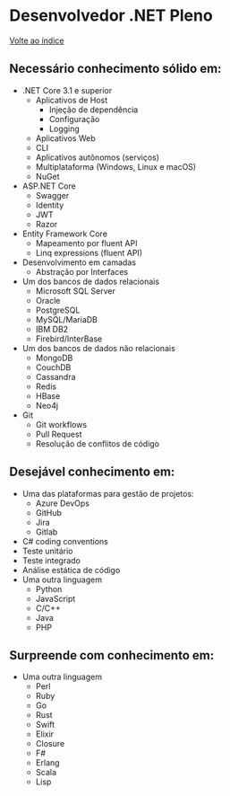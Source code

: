 Desenvolvedor .NET Pleno
========================

[Volte ao índice](README.md)

## Necessário conhecimento sólido em:

* .NET Core 3.1 e superior
  - Aplicativos de Host
    -  Injeção de dependência
    -  Configuração
    -  Logging
  - Aplicativos Web
  - CLI
  - Aplicativos autônomos (serviços)
  - Multiplataforma (Windows, Linux e macOS)
  - NuGet
* ASP.NET Core
  - Swagger
  - Identity
  - JWT
  - Razor
* Entity Framework Core
  - Mapeamento por fluent API
  - Linq expressions (fluent API)
* Desenvolvimento em camadas
  - Abstração por Interfaces
* Um dos bancos de dados relacionais
  - Microsoft SQL Server
  - Oracle
  - PostgreSQL
  - MySQL/MariaDB
  - IBM DB2
  - Firebird/InterBase
* Um dos bancos de dados não relacionais
  - MongoDB
  - CouchDB
  - Cassandra
  - Redis
  - HBase
  - Neo4j
* Git
  - Git workflows
  - Pull Request
  - Resolução de conflitos de código

## Desejável conhecimento em:

* Uma das plataformas para gestão de projetos:
  - Azure DevOps
  - GitHub
  - Jira
  - Gitlab
* C# coding conventions
* Teste unitário
* Teste integrado
* Análise estática de código
* Uma outra linguagem
  - Python
  - JavaScript
  - C/C++
  - Java
  - PHP

## Surpreende com conhecimento em:

* Uma outra linguagem
  - Perl
  - Ruby
  - Go
  - Rust
  - Swift
  - Elixir
  - Closure
  - F#
  - Erlang
  - Scala
  - Lisp
